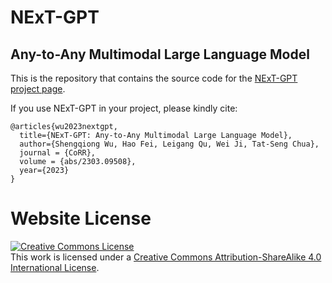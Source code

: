 # NExT-GPT
## Any-to-Any Multimodal Large Language Model

This is the repository that contains the source code for the [NExT-GPT project page](https://next-gpt.github.io/).

If you use NExT-GPT in your project, please kindly cite:
```
@articles{wu2023nextgpt,
  title={NExT-GPT: Any-to-Any Multimodal Large Language Model},
  author={Shengqiong Wu, Hao Fei, Leigang Qu, Wei Ji, Tat-Seng Chua},
  journal = {CoRR},
  volume = {abs/2303.09508},
  year={2023}
}
```

# Website License
<a rel="license" href="http://creativecommons.org/licenses/by-sa/4.0/"><img alt="Creative Commons License" style="border-width:0" src="https://i.creativecommons.org/l/by-sa/4.0/88x31.png" /></a><br />This work is licensed under a <a rel="license" href="http://creativecommons.org/licenses/by-sa/4.0/">Creative Commons Attribution-ShareAlike 4.0 International License</a>.
